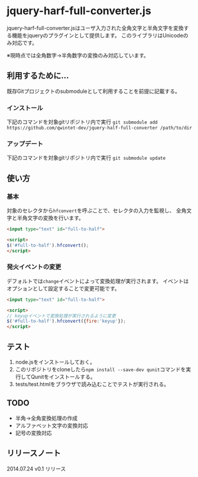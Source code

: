 # jquery-harf-full-converter.js

jquery-harf-full-converter.jsはユーザ入力された全角文字と半角文字を変換する機能をjqueryのプラグインとして提供します。
このライブラリはUnicodeのみ対応です。

※現時点では全角数字→半角数字の変換のみ対応しています。

## 利用するために…

既存Gitプロジェクトのsubmoduleとして利用することを前提に記載する。

### インストール

下記のコマンドを対象gitリポジトリ内で実行
`git submodule add https://github.com/qwintet-dev/jquery-half-full-converter /path/to/dir`

### アップデート

下記のコマンドを対象gitリポジトリ内で実行
`git submodule update`

## 使い方

### 基本

対象のセレクタから`hfconvert`を呼ぶことで、セレクタの入力を監視し、
全角文字と半角文字の変換を行います。

```html
<input type="text" id="full-to-half">

<script>
$('#full-to-half').hfconvert();
</script>
```

### 発火イベントの変更

デフォルトでは`change`イベントによって変換処理が実行されます。
イベントはオプションとして設定することで変更可能です。

```html
<input type="text" id="full-to-half">

<script>
// keyupイベントで変換処理が実行されるように変更
$('#full-to-half').hfconvert({fire:'keyup'});
</script>
```

## テスト

1. node.jsをインストールしておく。
2. このリポジトリをcloneしたら`npm install --save-dev qunit`コマンドを実行してQunitをインストールする。
3. tests/test.htmlをブラウザで読み込むことでテストが実行される。

## TODO

* 半角→全角変換処理の作成
* アルファベット文字の変換対応
* 記号の変換対応

## リリースノート

2014.07.24 v0.1 リリース
